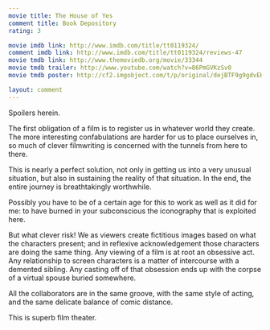 ```yaml
---
movie title: The House of Yes
comment title: Book Depository
rating: 3

movie imdb link: http://www.imdb.com/title/tt0119324/
comment imdb link: http://www.imdb.com/title/tt0119324/reviews-47
movie tmdb link: http://www.themoviedb.org/movie/33344
movie tmdb trailer: http://www.youtube.com/watch?v=86PmGVKzSv0
movie tmdb poster: http://cf2.imgobject.com/t/p/original/dejBTF9g9gdvEHdQZGsWkIVRRES.jpg

layout: comment
---
```


Spoilers herein.

The first obligation of a film is to register us in whatever world they create. The more interesting confabulations are harder for us to place ourselves in, so much of clever filmwriting is concerned with the tunnels from here to there.

This is nearly a perfect solution, not only in getting us into a very unusual situation, but also in sustaining the reality of that situation. In the end, the entire journey is breathtakingly worthwhile.

Possibly you have to be of a certain age for this to work as well as it did for me: to have burned in your subconscious the iconography that is exploited here.

But what clever risk! We as viewers create fictitious images based on what the characters present; and in reflexive acknowledgement those characters are doing the same thing. Any viewing of a film is at root an obsessive act. Any relationship to screen characters is a matter of intercourse with a demented sibling. Any casting off of that obsession ends up with the corpse of a virtual spouse buried somewhere.

All the collaborators are in the same groove, with the same style of acting, and the same delicate balance of comic distance.

This is superb film theater.